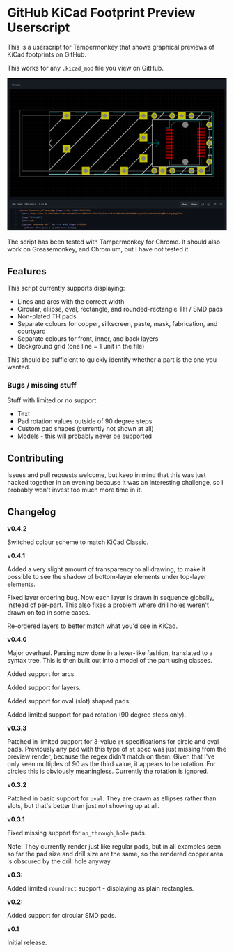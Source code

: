 # GitHub KiCad Footprint Preview Userscript

This is a userscript for Tampermonkey that shows graphical previews of KiCad footprints on GitHub.

This works for any `.kicad_mod` file you view on GitHub.

![Example image](example.png)

The script has been tested with Tampermonkey for Chrome. It should also work on Greasemonkey, and Chromium, but I have not tested it.

## Features

This script currently supports displaying:

- Lines and arcs with the correct width
- Circular, ellipse, oval, rectangle, and rounded-rectangle TH / SMD pads
- Non-plated TH pads
- Separate colours for copper, silkscreen, paste, mask, fabrication, and courtyard
- Separate colours for front, inner, and back layers
- Background grid (one line = 1 unit in the file)

This should be sufficient to quickly identify whether a part is the one you wanted.

### Bugs / missing stuff

Stuff with limited or no support:

- Text
- Pad rotation values outside of 90 degree steps
- Custom pad shapes (currently not shown at all)
- Models - this will probably never be supported

## Contributing

Issues and pull requests welcome, but keep in mind that this was just hacked together in an evening because it was an interesting challenge, so I probably won't invest too much more time in it.

## Changelog

**v0.4.2**

Switched colour scheme to match KiCad Classic.

**v0.4.1**

Added a very slight amount of transparency to all drawing, to make it possible to see the shadow of bottom-layer elements under top-layer elements.

Fixed layer ordering bug. Now each layer is drawn in sequence globally, instead of per-part. This also fixes a problem where drill holes weren't drawn on top in some cases.

Re-ordered layers to better match what you'd see in KiCad.

**v0.4.0**

Major overhaul. Parsing now done in a lexer-like fashion, translated to a syntax tree. This is then built out into a model of the part using classes.

Added support for arcs.

Added support for layers.

Added support for oval (slot) shaped pads.

Added limited support for pad rotation (90 degree steps only).

**v0.3.3**

Patched in limited support for 3-value `at` specifications for circle and oval pads. Previously any pad with this type of `at` spec was just missing from the preview render, because the regex didn't match on them. Given that I've only seen multiples of 90 as the third value, it appears to be rotation. For circles this is obviously meaningless. Currently the rotation is ignored.

**v0.3.2**

Patched in basic support for `oval`. They are drawn as ellipses rather than slots, but that's better than just not showing up at all.

**v0.3.1**

Fixed missing support for `np_through_hole` pads.

Note: They currently render just like regular pads, but in all examples seen so far the pad size and drill size are the same, so the rendered copper area is obscured by the drill hole anyway.

**v0.3:**

Added limited `roundrect` support - displaying as plain rectangles.

**v0.2:**

Added support for circular SMD pads.

**v0.1**

Initial release.